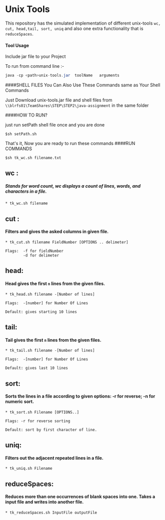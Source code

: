 Unix Tools
====================
This repository has the simulated implementation of different unix-tools
`wc, cut, head,tail, sort, uniq` and also one extra functionality that is `reduceSpaces`.

#### Tool Usage
Include jar file to your Project


To run from command line :-
```java
java -cp <path>unix-tools.jar  toolName   arguments
```

####SHELL FILES
You Can Also Use These Commands same as Your Shell Commands


Just Download unix-tools.jar  file and shell files from `\\blrfs01\TeamShares\STEP\STEP2\java-assignment`
          in the same folder


####HOW TO RUN?

just run setPath shell file once and you are done


`$sh setPath.sh`

That's it, Now you are ready to run these commands
####RUN COMMANDS


`$sh tk_wc.sh filename.txt`
## wc :
##### Stands for word count, wc displays a count of lines, words, and characters in a file.
    * tk_wc.sh filename

## cut :
#### Filters and gives the asked columns in given file.
    * tk_cut.sh filename FieldNumber [OPTIONS .. delimeter]

    Flags:  -f for fieldNumber
            -d for delimeter

## head:
#### Head gives the first `n` lines from the given files.
    * tk_head.sh filename -[Number of lines]

    Flags:  -[number] for Number Of Lines

    Default: gives starting 10 lines

## tail:
#### Tail gives the first `n` lines from the given files.
    * tk_tail.sh filename -[Number of lines]

    Flags:  -[number] for Number Of Lines

    Default: gives last 10 lines

## sort:
#### Sorts the lines in a file according to given options: -r for reverse; -n for numeric sort.
    * tk_sort.sh Filename [OPTIONS..]

    Flags: -r for reverse sorting

    Default: sort by first character of line.


## uniq:
#### Filters out the adjacent  repeated lines in a file.
    * tk_uniq.sh Filename



## reduceSpaces:
#### Reduces more than one occurrences of blank spaces into one. Takes a input file and writes into another file.
    * tk_reduceSpaces.sh InputFile outputFile
